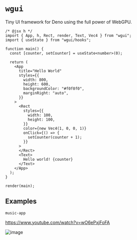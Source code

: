 # `wgui`

Tiny UI framework for Deno using the full power of WebGPU.

```tsx
/* @jsx h */
import { App, h, Rect, render, Text, Vec4 } from "wgui";
import { useState } from "wgui/hooks";

function main() {
  const [counter, setCounter] = useState<number>(0);

  return (
    <App
      title="Hello World"
      styles={{
        width: 800,
        height: 600,
        backgroundColor: "#f0f0f0",
        marginRight: "auto",
      }}
    >
      <Rect
        styles={{
          width: 100,
          height: 100,
        }}
        color={new Vec4(1, 0, 0, 1)}
        onClick={() => {
          setCounter(counter + 1);
        }}
      >
      </Rect>
      <Text>
        Hello world! {counter}
      </Text>
    </App>
  );
}

render(main);
```

## Examples

`music-app`

<https://www.youtube.com/watch?v=wO6ePxjFoFA>

![image](https://github.com/littledivy/wgui/assets/34997667/d7a14e14-be44-4462-b740-848315042f9e)

<!--
# App

## Events

# Renderer

## Quad

### Textures

### Border radius

## Glyph

Multiple ways to render font:

- Generate vertices in CPU.
- Texture atlas
- SDF

Homework:

- z-index
- text bounding
- texture atlas for images
-->
